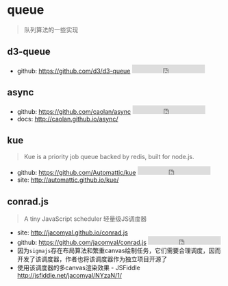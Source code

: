 # queue

> 队列算法的一些实现

## d3-queue

* github: <https://github.com/d3/d3-queue> <iframe src="http://258i.com/gbtn.html?user=d3&repo=d3-queue&type=star&count=true" frameborder="0" scrolling="0" width="170px" height="20px"></iframe>  

## async

* github: <https://github.com/caolan/async> <iframe src="http://258i.com/gbtn.html?user=caolan&repo=async&type=star&count=true" frameborder="0" scrolling="0" width="170px" height="20px"></iframe>  
* docs: <http://caolan.github.io/async/>


## kue

> Kue is a priority job queue backed by redis, built for node.js. 
* github: <https://github.com/Automattic/kue> <iframe src="http://258i.com/gbtn.html?user=Automattic&repo=kue&type=star&count=true" frameborder="0" scrolling="0" width="170px" height="20px"></iframe>  
* site: <http://automattic.github.io/kue/>

## conrad.js

> A tiny JavaScript scheduler 轻量级JS调度器

* site: <http://jacomyal.github.io/conrad.js>
* github: <https://github.com/jacomyal/conrad.js> <iframe src="http://258i.com/gbtn.html?user=jacomyal&repo=conrad.js&type=star&count=true" frameborder="0" scrolling="0" width="170px" height="20px"></iframe>  
* 因为`sigmajs`存在布局算法和繁重canvas绘制任务，它们需要合理调度，因而开发了该调度器，作者也将该调度器作为独立项目开源了
* 使用该调度器的多canvas渲染效果 - JSFiddle <http://jsfiddle.net/jacomyal/NYzaN/1/>






